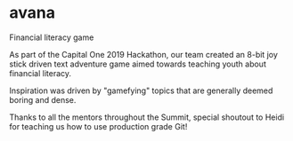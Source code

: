 # avana
Financial literacy game 

As part of the Capital One 2019 Hackathon, our team created an 8-bit joy stick driven text adventure game aimed towards teaching youth about financial literacy. 

Inspiration was driven by "gamefying" topics that are generally deemed boring and dense.

Thanks to all the mentors throughout the Summit, special shoutout to Heidi for teaching us how to use production grade Git!

